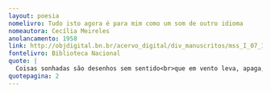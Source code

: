 ```yaml
---
layout: poesia
nomelivro: Tudo isto agora é para mim como um som de outro idioma
nomeautora: Cecília Meireles
anolancamento: 1958
link: http://objdigital.bn.br/acervo_digital/div_manuscritos/mss_I_07_12_033A_n50/mss_I_07_12_033A_n50.pdf
fontelivro: Biblioteca Nacional
quote: |
  Coisas sonhadas são desenhos sem sentido<br>que em vento leva, apaga, extingue tristemente.
quotepagina: 2
---
```

